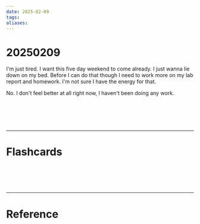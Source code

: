 ```yaml
---
date: 2025-02-09
tags: 
aliases:
---
```

# 20250209
I'm just tired. I want this five day weekend to come already. I just wanna lie down on my bed. Before I can do that though I need to work more on my lab report and homework. I'm not sure I have the energy for that.

No. I don't feel better at all right now, I haven't been doing any work.

# ‌
---
# Flashcards


# ‌
---
# Reference
